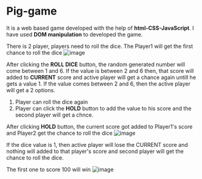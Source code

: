 # Pig-game
It is a web based game developed with the help of **html-CSS-JavaScript**. I have used **DOM manipulation** to developed the game. 

There is 2 player, players need to roll the dice.
The Player1 will get the first chance to roll the dice
![image](https://user-images.githubusercontent.com/80592359/234665733-b0fffba4-0e3f-4c6e-805f-40089be5f9ff.png)

After clicking the **ROLL DICE** button, the random generated number will come between 1 and 6. If the value is between 2 and 6 then, that score will added to **CURRENT** score and active player will get a chance again untill he gets a value 1. If the value comes between 2 and 6, then the active player will get a 2 options.

1. Player can roll the dice again
2. Player can click the **HOLD** button to add the value to his score and the second player will get a chnce.

After clicking **HOLD** button, the current score got added to Player1's score and Player2 get the chance to roll the dice 
![image](https://user-images.githubusercontent.com/80592359/234667728-f56bdb68-d035-41ae-80c6-a1e80bc41385.png)

If the dice value is 1, then active player will lose the CURRENT score and nothing will added to that player's score and second player will get the chance to roll the dice.


The first one to score 100 will win
![image](https://user-images.githubusercontent.com/80592359/234669061-c8e07fe8-8feb-4f8d-b6bc-e78cf58ae179.png)
